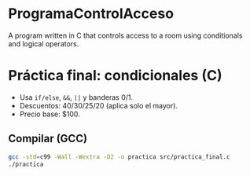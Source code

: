 # ProgramaControlAcceso
A program written in C that controls access to a room using conditionals and logical operators.

# Práctica final: condicionales (C)
- Usa `if/else`, `&&`, `||` y banderas 0/1.
- Descuentos: 40/30/25/20 (aplica solo el mayor).
- Precio base: $100.

## Compilar (GCC)
```bash
gcc -std=c99 -Wall -Wextra -O2 -o practica src/practica_final.c
./practica

